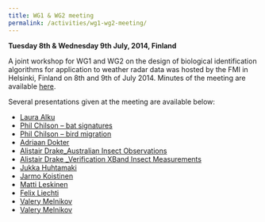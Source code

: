 ```yaml
---
title: WG1 & WG2 meeting
permalink: /activities/wg1-wg2-meeting/
---
```


**Tuesday 8th & Wednesday 9th July, 2014, Finland**

A joint workshop for WG1 and WG2 on the design of biological identification algorithms for application to weather radar data was hosted by the FMI in Helsinki, Finland on 8th and 9th of July 2014. Minutes of the meeting are available [here](/assets/documents/ENRAM-WG12-Workshop-minutes_Helsinki-July-2014.pdf).

Several presentations given at the meeting are available below:

- [Laura Alku](/assets/documents/Alku_HydroClassTM.pdf)
- [Phil Chilson – bat signatures](/assets/documents/Chilson_BatSignatures_compressed.pdf)
- [Phil Chilson – bird migration](/assets/documents/Chilson_BirdMigrationAlgorithms_compressed.pdf)
- [Adriaan Dokter](/assets/documents/Dokter_etal_QuantifyingBirdInsectMovements_compressed.pdf)
- [Alistair Drake_Australian Insect Observations](/assets/documents/DrakeRennie_AustralianInsectObservations.pdf)
- [Alistair Drake _Verification XBand Insect Measurements](/assets/documents/DrakeReynolds_VerificationXBandInsectMeasurements.pdf)
- [Jukka Huhtamaki](/assets/documents/Huhtamaki_BirdMigrationInTriplePRT_compressed.pdf)
- [Jarmo Koistinen](/assets/documents/Koistinen_etal_NewClassificationMethodOPT.pdf)
- [Matti Leskinen](/assets/documents/Leskinen_PolarimetricInsectMigrationMeasurements.pdf)
- [Felix Liechti](/assets/documents/Liechti_BirdRadarSignatures_compressed.pdf)
- [Valery Melnikov](/assets/documents/Melnikov_etal_DualPolInsectParameters_compressed.pdf)
- [Valery Melnikov](/assets/documents/Melnikov_etal_NewIdentificationToolDDV.pdf)
